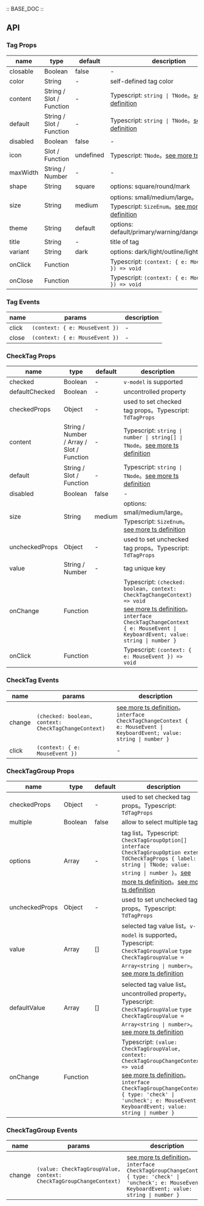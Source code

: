 :: BASE_DOC ::

## API

### Tag Props

name | type | default | description | required
-- | -- | -- | -- | --
closable | Boolean | false | \- | N
color | String | - | self-defined tag color  | N
content | String / Slot / Function | - | Typescript: `string \| TNode`。[see more ts definition](https://github.com/Tencent/tdesign-vue/blob/develop/src/common.ts) | N
default | String / Slot / Function | - | Typescript: `string \| TNode`。[see more ts definition](https://github.com/Tencent/tdesign-vue/blob/develop/src/common.ts) | N
disabled | Boolean | false | \- | N
icon | Slot / Function | undefined | Typescript: `TNode`。[see more ts definition](https://github.com/Tencent/tdesign-vue/blob/develop/src/common.ts) | N
maxWidth | String / Number | - | \- | N
shape | String | square | options: square/round/mark | N
size | String | medium | options: small/medium/large。Typescript: `SizeEnum`。[see more ts definition](https://github.com/Tencent/tdesign-vue/blob/develop/src/common.ts) | N
theme | String | default | options: default/primary/warning/danger/success | N
title | String | - | title of tag | N
variant | String | dark | options: dark/light/outline/light-outline | N
onClick | Function |  | Typescript: `(context: { e: MouseEvent }) => void`<br/> | N
onClose | Function |  | Typescript: `(context: { e: MouseEvent }) => void`<br/> | N

### Tag Events

name | params | description
-- | -- | --
click | `(context: { e: MouseEvent })` | \-
close | `(context: { e: MouseEvent })` | \-


### CheckTag Props

name | type | default | description | required
-- | -- | -- | -- | --
checked | Boolean | - | `v-model` is supported | N
defaultChecked | Boolean | - | uncontrolled property | N
checkedProps | Object | - | used to set checked tag props。Typescript: `TdTagProps` | N
content | String / Number / Array / Slot / Function | - | Typescript: `string \| number \| string[] \| TNode`。[see more ts definition](https://github.com/Tencent/tdesign-vue/blob/develop/src/common.ts) | N
default | String / Slot / Function | - | Typescript: `string \| TNode`。[see more ts definition](https://github.com/Tencent/tdesign-vue/blob/develop/src/common.ts) | N
disabled | Boolean | false | \- | N
size | String | medium | options: small/medium/large。Typescript: `SizeEnum`。[see more ts definition](https://github.com/Tencent/tdesign-vue/blob/develop/src/common.ts) | N
uncheckedProps | Object | - | used to set unchecked tag props。Typescript: `TdTagProps` | N
value | String / Number | - | tag unique key | N
onChange | Function |  | Typescript: `(checked: boolean, context: CheckTagChangeContext) => void`<br/>[see more ts definition](https://github.com/Tencent/tdesign-vue/tree/develop/src/tag/type.ts)。<br/>`interface CheckTagChangeContext { e: MouseEvent \| KeyboardEvent; value: string \| number }`<br/> | N
onClick | Function |  | Typescript: `(context: { e: MouseEvent }) => void`<br/> | N

### CheckTag Events

name | params | description
-- | -- | --
change | `(checked: boolean, context: CheckTagChangeContext)` | [see more ts definition](https://github.com/Tencent/tdesign-vue/tree/develop/src/tag/type.ts)。<br/>`interface CheckTagChangeContext { e: MouseEvent \| KeyboardEvent; value: string \| number }`<br/>
click | `(context: { e: MouseEvent })` | \-


### CheckTagGroup Props

name | type | default | description | required
-- | -- | -- | -- | --
checkedProps | Object | - | used to set checked tag props。Typescript: `TdTagProps` | N
multiple | Boolean | false | allow to select multiple tags | N
options | Array | - | tag list。Typescript: `CheckTagGroupOption[]` `interface CheckTagGroupOption extends TdCheckTagProps { label: string \| TNode; value: string \| number }`。[see more ts definition](https://github.com/Tencent/tdesign-vue/blob/develop/src/common.ts)。[see more ts definition](https://github.com/Tencent/tdesign-vue/tree/develop/src/tag/type.ts) | N
uncheckedProps | Object | - | used to set unchecked tag props。Typescript: `TdTagProps` | N
value | Array | [] | selected tag value list。`v-model` is supported。Typescript: `CheckTagGroupValue` `type CheckTagGroupValue = Array<string \| number>`。[see more ts definition](https://github.com/Tencent/tdesign-vue/tree/develop/src/tag/type.ts) | N
defaultValue | Array | [] | selected tag value list。uncontrolled property。Typescript: `CheckTagGroupValue` `type CheckTagGroupValue = Array<string \| number>`。[see more ts definition](https://github.com/Tencent/tdesign-vue/tree/develop/src/tag/type.ts) | N
onChange | Function |  | Typescript: `(value: CheckTagGroupValue, context: CheckTagGroupChangeContext) => void`<br/>[see more ts definition](https://github.com/Tencent/tdesign-vue/tree/develop/src/tag/type.ts)。<br/>`interface CheckTagGroupChangeContext { type: 'check' \| 'uncheck'; e: MouseEvent \| KeyboardEvent; value: string \| number }`<br/> | N

### CheckTagGroup Events

name | params | description
-- | -- | --
change | `(value: CheckTagGroupValue, context: CheckTagGroupChangeContext)` | [see more ts definition](https://github.com/Tencent/tdesign-vue/tree/develop/src/tag/type.ts)。<br/>`interface CheckTagGroupChangeContext { type: 'check' \| 'uncheck'; e: MouseEvent \| KeyboardEvent; value: string \| number }`<br/>
